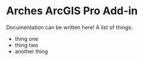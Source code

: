 # Arches ArcGIS Pro Add-in

Documentation can be written here! A list of things:

- thing one
- thing two
- another thing
